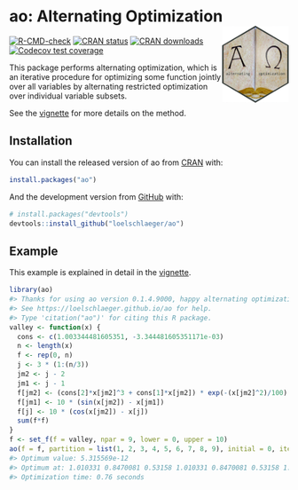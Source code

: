 
<!-- README.md is generated from README.Rmd. Please edit that file -->

# ao: Alternating Optimization <img src="man/figures/logo.png" align="right" alt="" width="120" />

<!-- badges: start -->

[![R-CMD-check](https://github.com/loelschlaeger/ao/workflows/R-CMD-check/badge.svg)](https://github.com/loelschlaeger/ao/actions)
[![CRAN
status](https://www.r-pkg.org/badges/version-last-release/ao)](https://www.r-pkg.org/badges/version-last-release/ao)
[![CRAN
downloads](https://cranlogs.r-pkg.org/badges/grand-total/ao)](https://cranlogs.r-pkg.org/badges/grand-total/ao)
[![Codecov test
coverage](https://codecov.io/gh/loelschlaeger/ao/branch/main/graph/badge.svg)](https://app.codecov.io/gh/loelschlaeger/ao?branch=main)
<!-- badges: end -->

This package performs alternating optimization, which is an iterative
procedure for optimizing some function jointly over all variables by
alternating restricted optimization over individual variable subsets.

See the [vignette](https://loelschlaeger.github.io/ao/articles/ao.html)
for more details on the method.

## Installation

You can install the released version of ao from
[CRAN](https://CRAN.R-project.org) with:

``` r
install.packages("ao")
```

And the development version from [GitHub](https://github.com/) with:

``` r
# install.packages("devtools")
devtools::install_github("loelschlaeger/ao")
```

## Example

This example is explained in detail in the
[vignette](https://loelschlaeger.github.io/ao/articles/ao.html#application).

``` r
library(ao)
#> Thanks for using ao version 0.1.4.9000, happy alternating optimization!
#> See https://loelschlaeger.github.io/ao for help.
#> Type 'citation("ao")' for citing this R package.
valley <- function(x) {
  cons <- c(1.003344481605351, -3.344481605351171e-03)
  n <- length(x)
  f <- rep(0, n)
  j <- 3 * (1:(n/3))
  jm2 <- j - 2
  jm1 <- j - 1
  f[jm2] <- (cons[2]*x[jm2]^3 + cons[1]*x[jm2]) * exp(-(x[jm2]^2)/100) - 1
  f[jm1] <- 10 * (sin(x[jm2]) - x[jm1])
  f[j] <- 10 * (cos(x[jm2]) - x[j])
  sum(f*f)
}
f <- set_f(f = valley, npar = 9, lower = 0, upper = 10)
ao(f = f, partition = list(1, 2, 3, 4, 5, 6, 7, 8, 9), initial = 0, iterations = 1e10, plot = FALSE)
#> Optimum value: 5.315569e-12 
#> Optimum at: 1.010331 0.8470081 0.53158 1.010331 0.8470081 0.53158 1.010331 0.8470081 0.53158 
#> Optimization time: 0.76 seconds
```
